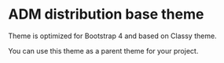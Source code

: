 
# ADM distribution base theme

Theme is optimized for Bootstrap 4 and based on Classy theme.

You can use this theme as a parent theme for your project.
